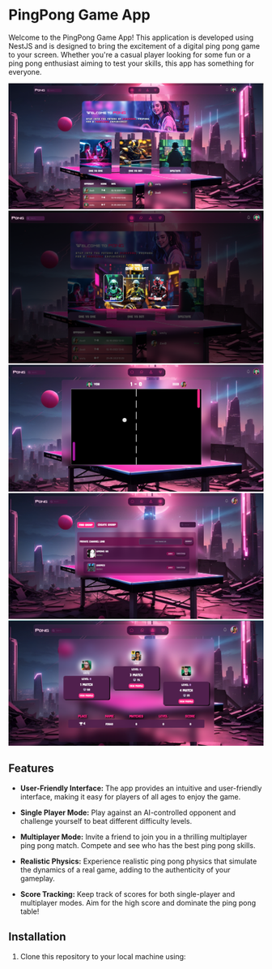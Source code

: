 # PingPong Game App


Welcome to the PingPong Game App! This application is developed using NestJS and is designed to bring the excitement of a digital ping pong game to your screen. Whether you're a casual player looking for some fun or a ping pong enthusiast aiming to test your skills, this app has something for everyone.

![PingPong Game](./screenshots/home.png)
![PingPong Game](./screenshots/game-cards.png)
![PingPong Game](./screenshots/game.png)
![PingPong Game](./screenshots/channels.png)
![PingPong Game](./screenshots/leaderboard.png)
## Features

- **User-Friendly Interface:** The app provides an intuitive and user-friendly interface, making it easy for players of all ages to enjoy the game.

- **Single Player Mode:** Play against an AI-controlled opponent and challenge yourself to beat different difficulty levels.

- **Multiplayer Mode:** Invite a friend to join you in a thrilling multiplayer ping pong match. Compete and see who has the best ping pong skills.

- **Realistic Physics:** Experience realistic ping pong physics that simulate the dynamics of a real game, adding to the authenticity of your gameplay.

- **Score Tracking:** Keep track of scores for both single-player and multiplayer modes. Aim for the high score and dominate the ping pong table!

## Installation

1. Clone this repository to your local machine using:
